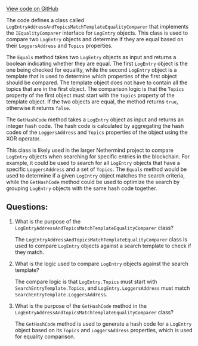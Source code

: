 [View code on GitHub](https://github.com/NethermindEth/nethermind/src/Nethermind/Nethermind.Blockchain/Contracts/LogEntryAddressAndTopicsMatchTemplateEqualityComparer.cs)

The code defines a class called `LogEntryAddressAndTopicsMatchTemplateEqualityComparer` that implements the `IEqualityComparer` interface for `LogEntry` objects. This class is used to compare two `LogEntry` objects and determine if they are equal based on their `LoggersAddress` and `Topics` properties. 

The `Equals` method takes two `LogEntry` objects as input and returns a boolean indicating whether they are equal. The first `LogEntry` object is the one being checked for equality, while the second `LogEntry` object is a template that is used to determine which properties of the first object should be compared. The template object does not have to contain all the topics that are in the first object. The comparison logic is that the `Topics` property of the first object must start with the `Topics` property of the template object. If the two objects are equal, the method returns `true`, otherwise it returns `false`.

The `GetHashCode` method takes a `LogEntry` object as input and returns an integer hash code. The hash code is calculated by aggregating the hash codes of the `LoggersAddress` and `Topics` properties of the object using the XOR operator.

This class is likely used in the larger Nethermind project to compare `LogEntry` objects when searching for specific entries in the blockchain. For example, it could be used to search for all `LogEntry` objects that have a specific `LoggersAddress` and a set of `Topics`. The `Equals` method would be used to determine if a given `LogEntry` object matches the search criteria, while the `GetHashCode` method could be used to optimize the search by grouping `LogEntry` objects with the same hash code together.
## Questions: 
 1. What is the purpose of the `LogEntryAddressAndTopicsMatchTemplateEqualityComparer` class?
    
    The `LogEntryAddressAndTopicsMatchTemplateEqualityComparer` class is used to compare `LogEntry` objects against a search template to check if they match.

2. What is the logic used to compare `LogEntry` objects against the search template?
    
    The compare logic is that `LogEntry.Topics` must start with `SearchEntryTemplate.Topics`, and `LogEntry.LoggersAddress` must match `SearchEntryTemplate.LoggersAddress`.

3. What is the purpose of the `GetHashCode` method in the `LogEntryAddressAndTopicsMatchTemplateEqualityComparer` class?
    
    The `GetHashCode` method is used to generate a hash code for a `LogEntry` object based on its `Topics` and `LoggersAddress` properties, which is used for equality comparison.